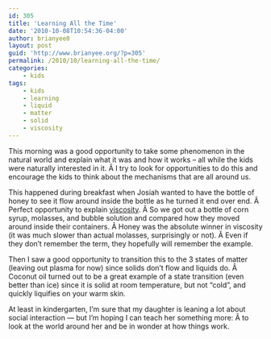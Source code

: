 ```yaml
---
id: 305
title: 'Learning All the Time'
date: '2010-10-08T10:54:36-04:00'
author: brianyee0
layout: post
guid: 'http://www.brianyee.org/?p=305'
permalink: /2010/10/learning-all-the-time/
categories:
    - kids
tags:
    - kids
    - learning
    - liquid
    - matter
    - solid
    - viscosity
---
```


This morning was a good opportunity to take some phenomenon in the natural world and explain what it was and how it works – all while the kids were naturally interested in it. Â I try to look for opportunities to do this and encourage the kids to think about the mechanisms that are all around us.

This happened during breakfast when Josiah wanted to have the bottle of honey to see it flow around inside the bottle as he turned it end over end. Â Perfect opportunity to explain [viscosity](http://en.wikipedia.org/wiki/Viscosity). Â So we got out a bottle of corn syrup, molasses, and bubble solution and compared how they moved around inside their containers. Â Honey was the absolute winner in viscosity (it was much slower than actual molasses, surprisingly or not). Â Even if they don’t remember the term, they hopefully will remember the example.

Then I saw a good opportunity to transition this to the 3 states of matter (leaving out plasma for now) since solids don’t flow and liquids do. Â Coconut oil turned out to be a great example of a state transition (even better than ice) since it is solid at room temperature, but not “cold”, and quickly liquifies on your warm skin.

At least in kindergarten, I’m sure that my daughter is leaning a lot about social interaction — but I’m hoping I can teach her something more: Â to look at the world around her and be in wonder at how things work.